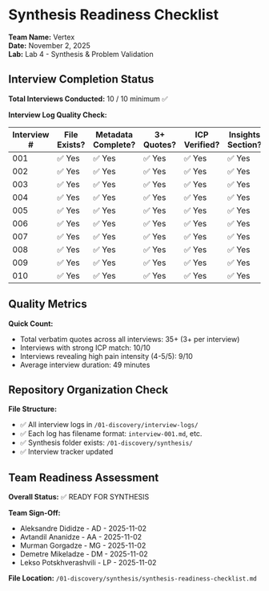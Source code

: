 # Synthesis Readiness Checklist
 
**Team Name:** Vertex  
**Date:** November 2, 2025  
**Lab:** Lab 4 - Synthesis & Problem Validation
 
## Interview Completion Status
 
**Total Interviews Conducted:** 10 / 10 minimum ✅
 
**Interview Log Quality Check:**
 
| Interview # | File Exists? | Metadata Complete? | 3+ Quotes? | ICP Verified? | Insights Section? | Status |
|-------------|--------------|-------------------|------------|---------------|-------------------|---------|
| 001 | ✅ Yes | ✅ Yes | ✅ Yes | ✅ Yes | ✅ Yes | ✅ |
| 002 | ✅ Yes | ✅ Yes | ✅ Yes | ✅ Yes | ✅ Yes | ✅ |
| 003 | ✅ Yes | ✅ Yes | ✅ Yes | ✅ Yes | ✅ Yes | ✅ |
| 004 | ✅ Yes | ✅ Yes | ✅ Yes | ✅ Yes | ✅ Yes | ✅ |
| 005 | ✅ Yes | ✅ Yes | ✅ Yes | ✅ Yes | ✅ Yes | ✅ |
| 006 | ✅ Yes | ✅ Yes | ✅ Yes | ✅ Yes | ✅ Yes | ✅ |
| 007 | ✅ Yes | ✅ Yes | ✅ Yes | ✅ Yes | ✅ Yes | ✅ |
| 008 | ✅ Yes | ✅ Yes | ✅ Yes | ✅ Yes | ✅ Yes | ✅ |
| 009 | ✅ Yes | ✅ Yes | ✅ Yes | ✅ Yes | ✅ Yes | ✅ |
| 010 | ✅ Yes | ✅ Yes | ✅ Yes | ✅ Yes | ✅ Yes | ✅ |
 
## Quality Metrics
 
**Quick Count:**
- Total verbatim quotes across all interviews: 35+ (3+ per interview)
- Interviews with strong ICP match: 10/10
- Interviews revealing high pain intensity (4-5/5): 9/10
- Average interview duration: 49 minutes
 
## Repository Organization Check
 
**File Structure:**
- ✅ All interview logs in `/01-discovery/interview-logs/`
- ✅ Each log has filename format: `interview-001.md`, etc.
- ✅ Synthesis folder exists: `/01-discovery/synthesis/`
- ✅ Interview tracker updated
 
## Team Readiness Assessment
 
**Overall Status:** ✅ READY FOR SYNTHESIS
 
**Team Sign-Off:**
- Aleksandre Dididze - AD - 2025-11-02
- Avtandil Ananidze - AA - 2025-11-02
- Murman Gorgadze - MG - 2025-11-02
- Demetre Mikeladze - DM - 2025-11-02
- Lekso Potskhverashvili - LP - 2025-11-02
 
**File Location:** `/01-discovery/synthesis/synthesis-readiness-checklist.md`
